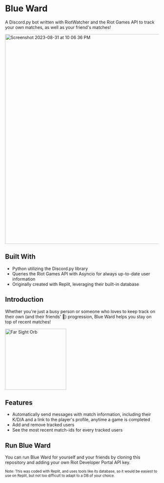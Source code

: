 # Blue Ward
A Discord.py bot written with RiotWatcher and the Riot Games API to track your own matches, as well as your friend's matches!

<img width="685" alt="Screenshot 2023-08-31 at 10 06 36 PM" src="https://github.com/KevinWu098/Blue-Ward/assets/100006999/f6c375fa-b4e4-422e-ae8f-8bbec83f168b">

## Built With
- Python utilizing the Discord.py library
- Queries the Riot Games API with Asyncio for always up-to-date user information
- Originally created with Replit, leveraging their built-in database

## Introduction
Whether you're just a busy person or someone who loves to keep track on their own (and their friends' 👀) progression, Blue Ward helps you stay on top of recent matches!

<img src="https://github.com/KevinWu098/Blue-Ward/assets/100006999/84d89a89-e60c-4d1f-9532-136486bb712f" alt="Far Sight Orb" width="200"/>

## Features
- Automatically send messages with match information, including their K/D/A and a link to the player's profile, anytime a game is completed
- Add and remove tracked users
- See the most recent match-ids for every tracked users 

## Run Blue Ward
You can run Blue Ward for yourself and your friends by cloning this repository and adding your own Riot Developer Portal API key. 

<sub> Note: This was coded with Replit, and uses tools like its database, so it would be easiest to use on Replit, but not too difficult to adapt to a DB of your choice. </sub>
